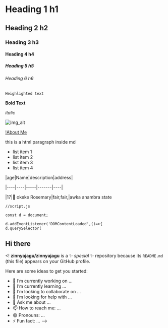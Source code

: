 








# Heading 1 h1
## Heading 2 h2
### Heading 3 h3
#### Heading 4 h4
##### Heading 5 h5
###### Heading 6 h6

`Heighlighted text`

**Bold Text**

*italic*

![img_alt](./)

[!About Me](http://google.com/search/?g=digitaldreamsng)

<p>this is a html paragraph inside md</p>

- list item 1
- list item 2
- list item 3
- list item 4

|age|Name|description|address|

|----|----|-----|-------|----|

|17|🧔 okeke Rosemary|fair,fair,|awka anambra state

```
//script.js

const d = document;

d.addEventListener('DOMContentLoaded',()=>{
d.querySelector(

```








## Hi there 
<!
**zinnyajagu/zinnyajagu** is a ✨ _special_ ✨ repository because its `README.md` (this file) appears on your GitHub profile.

Here are some ideas to get you started:

- 🔭 I’m currently working on ...
- 🌱 I’m currently learning ...
- 👯 I’m looking to collaborate on ...
- 🤔 I’m looking for help with ...
- 💬 Ask me about ...
- 📫 How to reach me: ...
- 😄 Pronouns: ...
- ⚡ Fun fact: ...
-->
